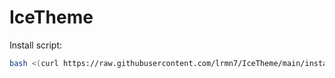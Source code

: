 # IceTheme

Install script:
```sh
bash <(curl https://raw.githubusercontent.com/lrmn7/IceTheme/main/install.sh)
```